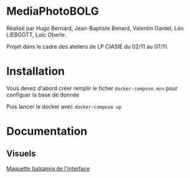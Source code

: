 # MediaPhotoBOLG
Réalisé par Hugo Bernard, Jean-Baptiste Benard, Valentin Gardel, Léo LIEBGOTT, Loïc Oberle.

Projet dans le cadre des ateliers de LP CIASIE du 02/11 au 07/11.

# Installation
Vous devez d'abord créer remplir le ficher `docker-compose.env` pour configuer la base de donnée

Puis lancer le docker avec `docker-compose up`
# Documentation

## Visuels
[Maquette balsamiq de l'interface](https://balsamiq.cloud/sa41wzo/p7h277v)
